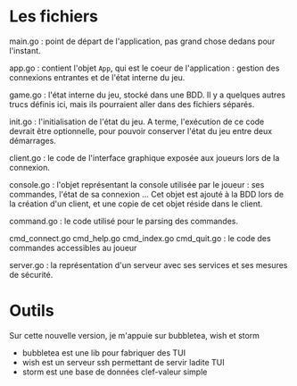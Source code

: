 # Les fichiers

main.go : point de départ de l'application, pas grand chose dedans
pour l'instant.

app.go : contient l'objet `App`, qui est le coeur de l'application :
gestion des connexions entrantes et de l'état interne du jeu.

game.go : l'état interne du jeu, stocké dans une BDD. Il y a quelques
autres trucs définis ici, mais ils pourraient aller dans des fichiers
séparés.

init.go : l'initialisation de l'état du jeu. A terme, l'exécution de
ce code devrait être optionnelle, pour pouvoir conserver l'état du
jeu entre deux démarrages.

client.go : le code de l'interface graphique exposée aux joueurs lors
de la connexion.

console.go : l'objet représentant la console utilisée par le joueur :
ses commandes, l'état de sa connexion ... Cet objet est ajouté à la
BDD lors de la création d'un client, et une copie de cet objet réside
dans le client.

command.go : le code utilisé pour le parsing des commandes.

cmd_connect.go cmd_help.go cmd_index.go cmd_quit.go : le code des
commandes accessibles au joueur

server.go : la représentation d'un serveur avec ses services et ses
mesures de sécurité.

# Outils

Sur cette nouvelle version, je m'appuie sur bubbletea, wish et storm

- bubbletea est une lib pour fabriquer des TUI
- wish est un serveur ssh permettant de servir ladite TUI
- storm est une base de données clef-valeur simple

